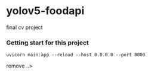 # yolov5-foodapi

final cv project

### Getting start for this project

```
uvicorn main:app --reload --host 0.0.0.0 --port 8000
```
remove ..>
